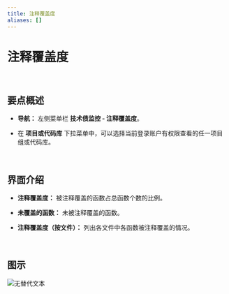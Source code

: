 ```yaml
---
title: 注释覆盖度
aliases: []
---
```


# 注释覆盖度

<br />

## 要点概述

-   **导航：** 左侧菜单栏 **技术债监控 - 注释覆盖度**。

-   在 **项目或代码库** 下拉菜单中，可以选择当前登录账户有权限查看的任一项目组或代码库。

<br />

## 界面介绍

-   **注释覆盖度：** 被注释覆盖的函数占总函数个数的比例。

-   **未覆盖的函数：** 未被注释覆盖的函数。

-   **注释覆盖度（按文件）：** 列出各文件中各函数被注释覆盖的情况。

<br />

## 图示

![无替代文本](https://release-notes.oss-cn-zhangjiakou.aliyuncs.com/img/DocCoverage.png)
